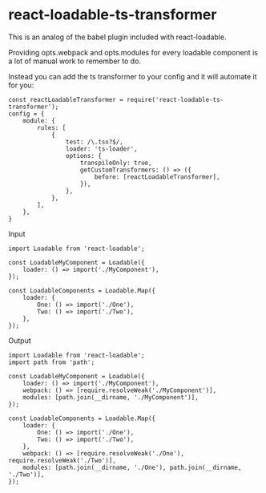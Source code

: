 # react-loadable-ts-transformer

This is an analog of the babel plugin included with react-loadable.

Providing opts.webpack and opts.modules for every loadable component is a lot of manual work to remember to do.

Instead you can add the ts transformer to your config and it will automate it for you:

```
const reactLoadableTransformer = require('react-loadable-ts-transformer');
config = {
    module: {
        rules: [
            {
                test: /\.tsx?$/,
                loader: 'ts-loader',
                options: {
                    transpileOnly: true,
                    getCustomTransformers: () => ({
                        before: [reactLoadableTransformer],
                    }),
                },
            },
        ],
    },
}
```

Input

```
import Loadable from 'react-loadable';

const LoadableMyComponent = Loadable({
    loader: () => import('./MyComponent'),
});

const LoadableComponents = Loadable.Map({
    loader: {
        One: () => import('./One'),
        Two: () => import('./Two'),
    },
});
```

Output

```
import Loadable from 'react-loadable';
import path from 'path';

const LoadableMyComponent = Loadable({
    loader: () => import('./MyComponent'),
    webpack: () => [require.resolveWeak('./MyComponent')],
    modules: [path.join(__dirname, './MyComponent')],
});

const LoadableComponents = Loadable.Map({
    loader: {
        One: () => import('./One'),
        Two: () => import('./Two'),
    },
    webpack: () => [require.resolveWeak('./One'), require.resolveWeak('./Two')],
    modules: [path.join(__dirname, './One'), path.join(__dirname, './Two')],
});
```
